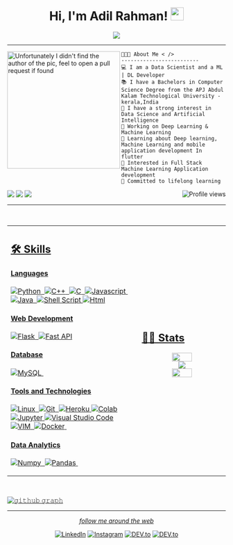 <h1 align="center">
Hi, I'm Adil Rahman!
  <img src="https://media.giphy.com/media/hvRJCLFzcasrR4ia7z/giphy.gif" width="30">  </a> 
<br/></h1>

<!-- <img src="https://gpvc.arturio.dev/adilrahman" alt="Profile views" align='right'/> <a href="https://github.com/adilrahman/"> </a> 
<br/> -->

<!-- Typing SVG by DenverCoder1 - https://github.com/DenverCoder1/readme-typing-svg -->
</p>
<p align="center">
  <a href="https://github.com/DenverCoder1/readme-typing-svg"><img src="https://readme-typing-svg.herokuapp.com?lines=Computer+Science+Student;Data+Scientist;ML+Enthusiast;Python+Developer;Committed+to+lifelong+learning&center=true&width=380&height=45"></a>
  
</p>

<hr>
<img align="left" src="https://cdna.artstation.com/p/assets/images/images/035/337/544/original/michelle-hesek-lofiuse.gif" alt="Unfortunately I didn't find the author of the pic, feel to open a pull request if found" width="260" height="270" />





```
👨🏻‍💻 About Me < />
-------------------------
💻 I am a Data Scientist and a ML | DL Developer
📚 I have a Bachelors in Computer Science Degree from the APJ Abdul Kalam Technological University - kerala,India
📝 I have a strong interest in Data Science and Artificial Intelligence
🔭 Working on Deep Learning & Machine Learning
🌱 Learning about Deep learning, Machine Learning and mobile application development In flutter
🚩 Interested in Full Stack Machine Learning Application development
💖 Committed to lifelong learning
```
<img src="https://img.shields.io/badge/Focus-Machine%20Learning-brightgreen" />  <img src="https://gpvc.arturio.dev/adilrahman" alt="Profile views" align='right'/> <img src="https://img.shields.io/badge/Focus-Data%20Science-brightgreen" />  <img src="https://img.shields.io/badge/Focus-Deep%20Learning-brightgreen" />  <a href="https://github.com/adilrahman/">
<hr>

</br>


<table width="100%" >

 <tr>
    <td width="60%">
     
## 🛠️ Skills

#### Languages

![Python](https://img.shields.io/badge/-Python-05122A?style=flat&logo=python)&nbsp;
![C++](https://img.shields.io/badge/-C++-05122A?style=flat&logo=C%2B%2B&logoColor=00599C)&nbsp;
![C](https://img.shields.io/badge/-C-05122A?style=flat&logo=C%2B%2B&logoColor=00599C)&nbsp;
![Javascript](https://img.shields.io/badge/JavaScript-F7DF1E?style=flat&logo=javascript&logoColor=black)&nbsp;
![Java](https://img.shields.io/badge/Java-%23150458.svg?style=flat&logo=java&logoColor=orange)&nbsp;
![Shell Script](https://img.shields.io/badge/Shell_Script-121011?style=flat&logo=gnu-bash&logoColor=white)
![Html](https://img.shields.io/badge/HTML%20-%23E34F26.svg?logo=html5&logoColor=white)


#### Web Development
![Flask](https://img.shields.io/badge/Flask-000000?style=flat&logo=flask&logoColor=white)&nbsp;
![Fast API](https://img.shields.io/badge/fastapi-109989?style=flat&logo=FASTAPI&logoColor=white)



#### Database

![MySQL](https://img.shields.io/badge/MySQL-00000F?style=flat&logo=mysql&logoColor=white)&nbsp;

#### Tools and Technologies

![Linux](https://img.shields.io/badge/Linux-05122A?style=flat&logo=linux&logoColor=white)&nbsp;
![Git](https://img.shields.io/badge/-Git-05122A?style=flat&logo=git)&nbsp;
![Heroku](https://img.shields.io/badge/Heroku%20-%23430098.svg?logo=heroku&logoColor=white)
![Colab](https://img.shields.io/badge/Colab-00b56a.svg?logo=google-colab&logoColor=white)
![Jupyter](https://img.shields.io/badge/Jupyter%20-%23F37626.svg?logo=Jupyter&logoColor=white)
![Visual Studio Code](https://img.shields.io/badge/Visual%20Studio%20Code-0078d7.svg?logo=visual-studio-code&logoColor=white)
![VIM](https://img.shields.io/badge/VIM-%2311AB00.svg?&style=flat&logo=vim&logoColor=white)&nbsp;
![Docker](https://img.shields.io/badge/Docker-2CA5E0?style=flat&logo=docker&logoColor=white)&nbsp;


<!-- ![PyPI](https://img.shields.io/badge/pypi-3775A9?style=flat&logo=pypi&logoColor=white)&nbsp; -->


#### Data Analytics 

![Numpy](https://img.shields.io/badge/Numpy-777BB4?style=flat&logo=numpy&logoColor=white)&nbsp;
![Pandas](https://img.shields.io/badge/Pandas-2C2D72?style=flat&logo=pandas&logoColor=white)&nbsp;<!-- ! -->
<!-- ![Tableau](https://img.shields.io/badge/Tableau-E97627?style=flat&logo=Tableau&logoColor=white)&nbsp; -->
<!-- ![Power BI](https://img.shields.io/badge/PowerBI-F2C811?style=flat&logo=Power%20BI&logoColor=white) -->
     
</td>
    <td>
  
## 📄📜 Stats


<p align="center">
  <img height="50%" width="auto" src ="https://github-readme-stats.vercel.app/api?username=adilrahman&show_icons=true&count_private=true&theme=darcula&hide_border=true&hide=issues,contribs&bg_color=00000000">
 </br>
 <img src ="https://github-readme-streak-stats.herokuapp.com?user=adilrahman&theme=darcula&hide_border=true&background=FFFFFF00">
 </br>
  <img height="50%" width="auto" src ="https://github-readme-stats.vercel.app/api/top-langs/?username=adilrahman&layout=compact&hide_border=true&theme=darcula&bg_color=00000000&langs_count=8&hide=jupyter%20notebook,tex,css">
</p>
     
  </td>
 </tr>
</table>
<br>

![𝚐𝚒𝚝𝚑𝚞𝚋 𝚐𝚛𝚊𝚙𝚑](https://activity-graph.herokuapp.com/graph?username=adilrahman&theme=react-dark&hide_border=true&area=true)


---
<div align="center">
<i>follow me around the web</i><br>
<p>

<a href="https://www.linkedin.com/in/adil-rahman-80b17a23a/" target="_blank"><img src="https://img.shields.io/badge/LinkedIn-0077B5?style=for-the-badge&logo=linkedin&logoColor=white" alt="LinkedIn"></a> <a href="https://www.instagram.com/___i_am_iron_man/?hl=en" target="_blank"><img src="https://img.shields.io/badge/Instagram-E4405F?style=for-the-badge&logo=instagram&logoColor=white" alt="Instagram"></a> <a href="https://twitter.com/bitbyte_1337" target="_blank"><img src="https://img.shields.io/badge/Twitter-1DA1F2?style=for-the-badge&logo=twitter&logoColor=white" alt="DEV.to"></a> <a href="https://medium.com/@adilrahman_1337" target="_blank"><img src="https://img.shields.io/badge/Medium-12100E?style=for-the-badge&logo=medium&logoColor=white" alt="DEV.to"></a>

</p>
</div>
